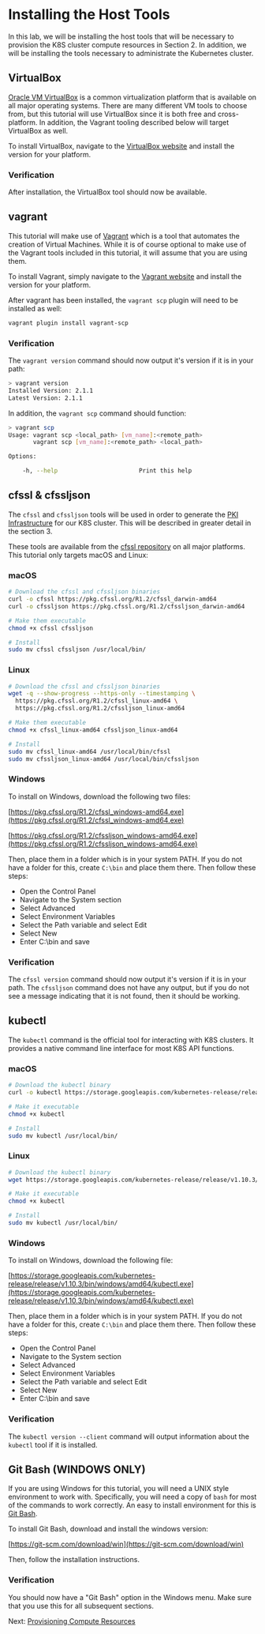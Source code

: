 # Installing the Host Tools

In this lab, we will be installing the host tools that will be necessary to provision the K8S cluster compute resources in Section 2. In addition, we will be installing the tools necessary to administrate the Kubernetes cluster.

## VirtualBox

[Oracle VM VirtualBox](https://www.virtualbox.org/) is a common virtualization platform that is available on all major operating systems. There are many different VM tools to choose from, but this tutorial will use VirtualBox since it is both free and cross-platform. In addition, the Vagrant tooling described below will target VirtualBox as well.

To install VirtualBox, navigate to the [VirtualBox website](https://www.virtualbox.org/) and install the version for your platform.

### Verification

After installation, the VirtualBox tool should now be available.

## vagrant

This tutorial will make use of [Vagrant](https://www.vagrantup.com/) which is a tool that automates the creation of Virtual Machines. While it is of course optional to make use of the Vagrant tools included in this tutorial, it will assume that you are using them.

To install Vagrant, simply navigate to the [Vagrant website](https://www.vagrantup.com/) and install the version for your platform.

After vagrant has been installed, the `vagrant scp` plugin will need to be installed as well:

```bash
vagrant plugin install vagrant-scp
```

### Verification

The `vagrant version` command should now output it's version if it is in your path:

```bash
> vagrant version
Installed Version: 2.1.1
Latest Version: 2.1.1
```

In addition, the `vagrant scp` command should function:

```bash
> vagrant scp
Usage: vagrant scp <local_path> [vm_name]:<remote_path>
       vagrant scp [vm_name]:<remote_path> <local_path>

Options:

    -h, --help                       Print this help
```

## cfssl & cfssljson

The `cfssl` and `cfssljson` tools will be used in order to generate the [PKI Infrastructure](https://en.wikipedia.org/wiki/Public_key_infrastructure) for our K8S cluster. This will be described in greater detail in the section 3.

These tools are available from the [cfssl repository](https://en.wikipedia.org/wiki/Public_key_infrastructure) on all major platforms. This tutorial only targets macOS and Linux:

### macOS

```bash
# Download the cfssl and cfssljson binaries
curl -o cfssl https://pkg.cfssl.org/R1.2/cfssl_darwin-amd64
curl -o cfssljson https://pkg.cfssl.org/R1.2/cfssljson_darwin-amd64

# Make them executable
chmod +x cfssl cfssljson

# Install
sudo mv cfssl cfssljson /usr/local/bin/
```

### Linux

```bash
# Download the cfssl and cfssljson binaries
wget -q --show-progress --https-only --timestamping \
  https://pkg.cfssl.org/R1.2/cfssl_linux-amd64 \
  https://pkg.cfssl.org/R1.2/cfssljson_linux-amd64

# Make them executable
chmod +x cfssl_linux-amd64 cfssljson_linux-amd64

# Install
sudo mv cfssl_linux-amd64 /usr/local/bin/cfssl
sudo mv cfssljson_linux-amd64 /usr/local/bin/cfssljson
```

### Windows

To install on Windows, download the following two files:

[https://pkg.cfssl.org/R1.2/cfssl_windows-amd64.exe](https://pkg.cfssl.org/R1.2/cfssl_windows-amd64.exe)

[https://pkg.cfssl.org/R1.2/cfssljson_windows-amd64.exe](https://pkg.cfssl.org/R1.2/cfssljson_windows-amd64.exe)

Then, place them in a folder which is in your system PATH. If you do not have a folder for this, create `C:\bin` and place them there. Then follow these steps:

* Open the Control Panel
* Navigate to the System section
* Select Advanced
* Select Environment Variables
* Select the Path variable and select Edit
* Select New
* Enter C:\bin and save

### Verification

The `cfssl version` command should now output it's version if it is in your path. The `cfssljson` command does not have any output, but if you do not see a message indicating that it is not found, then it should be working.

## kubectl

The `kubectl` command is the official tool for interacting with K8S clusters. It provides a native command line interface for most K8S API functions.

### macOS

```bash
# Download the kubectl binary
curl -o kubectl https://storage.googleapis.com/kubernetes-release/release/v1.10.3/bin/darwin/amd64/kubectl

# Make it executable
chmod +x kubectl

# Install
sudo mv kubectl /usr/local/bin/
```

### Linux

```bash
# Download the kubectl binary
wget https://storage.googleapis.com/kubernetes-release/release/v1.10.3/bin/linux/amd64/kubectl

# Make it executable
chmod +x kubectl

# Install
sudo mv kubectl /usr/local/bin/
```

### Windows

To install on Windows, download the following file:

[https://storage.googleapis.com/kubernetes-release/release/v1.10.3/bin/windows/amd64/kubectl.exe](https://storage.googleapis.com/kubernetes-release/release/v1.10.3/bin/windows/amd64/kubectl.exe)

Then, place them in a folder which is in your system PATH. If you do not have a folder for this, create `C:\bin` and place them there. Then follow these steps:

* Open the Control Panel
* Navigate to the System section
* Select Advanced
* Select Environment Variables
* Select the Path variable and select Edit
* Select New
* Enter C:\bin and save

### Verification

The `kubectl version --client` command will output information about the `kubectl` tool if it is installed.

## Git Bash (WINDOWS ONLY)

If you are using Windows for this tutorial, you will need a UNIX style environment to work with. Specifically, you will need a copy of `bash` for most of the commands to work correctly. An easy to install environment for this is [Git Bash](https://git-scm.com/).

To install Git Bash, download and install the windows version:

[https://git-scm.com/download/win](https://git-scm.com/download/win)

Then, follow the installation instructions.

### Verification

You should now have a "Git Bash" option in the Windows menu. Make sure that you use this for all subsequent sections.

Next: [Provisioning Compute Resources](02-provisioning-compute-resources.md)